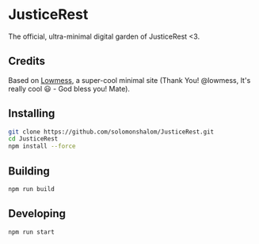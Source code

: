 # JusticeRest

The official, ultra-minimal digital garden of JusticeRest <3.

## Credits

Based on [Lowmess](https://lowmess.com), a super-cool minimal site (Thank You! @lowmess, It's really cool 😃 - God bless you! Mate).

## Installing

```bash
git clone https://github.com/solomonshalom/JusticeRest.git
cd JusticeRest
npm install --force
```

## Building

```bash
npm run build
```

## Developing

```bash
npm run start
```

